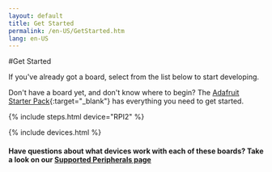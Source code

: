 ```yaml
---
layout: default
title: Get Started
permalink: /en-US/GetStarted.htm
lang: en-US
---
```


#Get Started

If you've already got a board, select from the list below to start developing.

Don't have a board yet, and don't know where to begin?  The [Adafruit Starter Pack](http://adafruit.com/windows10iotpi2){:target="_blank"} has everything you need to get started.

{% include steps.html device="RPI2" %}

{% include devices.html %}

<h4 class="thin-header"> Have questions about what devices work with each of these boards?  Take a look on our <a target="_blank" href="site.hardwareurl">Supported Peripherals page</a></h4>

